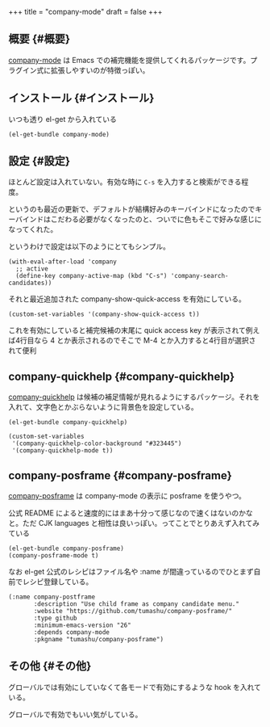 +++
title = "company-mode"
draft = false
+++

## 概要 {#概要}

[company-mode](https://github.com/company-mode/company-mode) は Emacs での補完機能を提供してくれるパッケージです。プラグイン式に拡張しやすいのが特徴っぽい。


## インストール {#インストール}

いつも透り el-get から入れている

```emacs-lisp
(el-get-bundle company-mode)
```


## 設定 {#設定}

ほとんど設定は入れていない。有効な時に `C-s` を入力すると検索ができる程度。

というのも最近の更新で、デフォルトが結構好みのキーバインドになったのでキーバインドはこだわる必要がなくなったのと、ついでに色もそこで好みな感じになってくれた。

というわけで設定は以下のようにとてもシンプル。

```emacs-lisp
(with-eval-after-load 'company
  ;; active
  (define-key company-active-map (kbd "C-s") 'company-search-candidates))
```

それと最近追加された company-show-quick-access を有効にしている。

```emacs-lisp
(custom-set-variables '(company-show-quick-access t))
```

これを有効にしていると補完候補の末尾に quick access key が表示されて例えば4行目なら 4 とか表示されるのでそこで M-4 とか入力すると4行目が選択されて便利


## company-quickhelp {#company-quickhelp}

[company-quickhelp](https://github.com/company-mode/company-quickhelp) は候補の補足情報が見れるようにするパッケージ。それを入れて、文字色とかぶらないように背景色を設定している。

```emacs-lisp
(el-get-bundle company-quickhelp)

(custom-set-variables
 '(company-quickhelp-color-background "#323445")
 '(company-quickhelp-mode t))
```


## company-posframe {#company-posframe}

[company-posframe](https://github.com/tumashu/company-posframe) は company-mode の表示に posframe を使うやつ。

公式 README によると速度的にはまあ十分って感じなので速くはないのかなと。ただ CJK languages と相性は良いっぽい。ってことでとりあえず入れてみている

```emacs-lisp
(el-get-bundle company-posframe)
(company-posframe-mode t)
```

なお el-get 公式のレシピはファイル名や :name が間違っているのでひとまず自前でレシピ登録している。

```emacs-lisp
(:name company-postframe
       :description "Use child frame as company candidate menu."
       :website "https://github.com/tumashu/company-posframe/"
       :type github
       :minimum-emacs-version "26"
       :depends company-mode
       :pkgname "tumashu/company-posframe")
```


## その他 {#その他}

グローバルでは有効にしていなくて各モードで有効にするような hook を入れている。

グローバルで有効でもいい気がしている。
